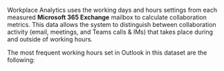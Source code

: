 
Workplace Analytics uses the working days and hours settings from each measured **Microsoft 365 Exchange** mailbox to calculate collaboration metrics. This data allows the system to distinguish between collaboration activity (email, meetings, and Teams calls & IMs) that takes place during and outside of working hours.  

The most frequent working hours set in Outlook in this dataset are the following:  


